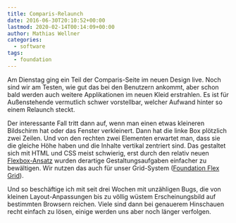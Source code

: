 ```yaml
---
title: Comparis-Relaunch
date: 2016-06-30T20:10:52+00:00
lastmod: 2020-02-14T00:14:09+00:00
author: Mathias Wellner
categories:
  - software
tags:
  - foundation
---
```

Am Dienstag ging ein Teil der Comparis-Seite im neuen Design live. Noch sind wir am Testen, wie gut das bei den Benutzern ankommt, aber schon bald werden 
auch weitere Applikationen im neuen Kleid erstrahlen. Es ist für Außenstehende vermutlich schwer vorstellbar, welcher Aufwand hinter so einem Relaunch steckt. 

Der interessante Fall tritt dann auf, wenn man einen etwas kleineren Bildschirm hat oder das Fenster verkleinert. Dann hat die linke Box plötzlich zwei Zeilen. 
Und von den rechten zwei Elementen erwartet man, dass sie die gleiche Höhe haben und die Inhalte vertikal zentriert sind. Das gestaltet sich mit HTML und CSS 
meist schwierig, erst durch den relativ neuen 
<a href="https://developer.mozilla.org/de/docs/Web/CSS/CSS_Flexible_Box_Layout/Using_CSS_flexible_boxes" title="Using CSS flexible boxes" target="_blank">Flexbox-Ansatz</a> 
wurden derartige Gestaltungsaufgaben einfacher zu bewältigen. Wir nutzen das auch für unser Grid-System 
(<a href="http://foundation.zurb.com/sites/docs/flex-grid.html" title="Foundation Flex Grid" target="_blank">Foundation Flex Grid</a>). 

Und so beschäftige ich mit seit drei Wochen mit unzähligen Bugs, die von kleinen Layout-Anpassungen bis zu völlig wüstem Erscheinungsbild auf bestimmten 
Browsern reichen. Viele sind dann bei genauerem Hinschauen recht einfach zu lösen, einige werden uns aber noch länger verfolgen.